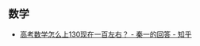 ##  数学
- [高考数学怎么上130现在一百左右？ - 秦一的回答 - 知乎](https://www.zhihu.com/question/321001878/answer/2291158379)
